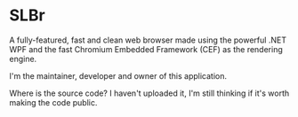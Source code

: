 # SLBr
A fully-featured, fast and clean web browser made using the powerful .NET WPF and the fast Chromium Embedded Framework (CEF) as the rendering engine.

I'm the maintainer, developer and owner of this application.

Where is the source code?
I haven't uploaded it, I'm still thinking if it's worth making the code public.
